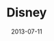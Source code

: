---
date: 2013-07-11
title: Disney
categories: gold
logo: disney_logo.png
www: http://www.disney.com
---